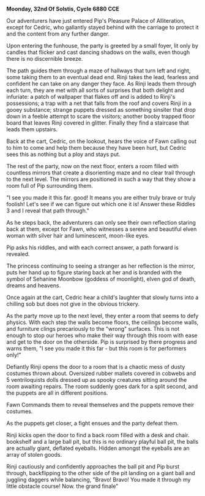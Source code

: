 **Moonday, 32nd Of Solstis, Cycle 6880 CCE**
 
Our adventurers have just entered Pip's Pleasure Palace of Alliteration, except for Cedric, who gallantly stayed behind with the carriage to protect it and the content from any further danger.
 
Upon entering the funhouse, the party is greeted by a small foyer, lit only by candles that flicker and cast dancing shadows on the walls, even though there is no discernible breeze.
 
The path guides them through a maze of hallways that turn left and right, some taking them to an eventual dead end. Rinji takes the lead, fearless and confident he can take on any danger they face. As Rinji leads them through each turn, they are met with all sorts of surprises that both delight and infuriate: a patch of wallpaper that flakes off and is added to Rinji's possessions; a trap with a net that falls from the roof and covers Rinji in a gooey substance; strange puppets dressed as something sinsiter that drop down in a feeble attempt to scare the visitors; another booby trapped floor board that leaves Rinji covered in glitter. Finally they find a staircase that leads them upstairs.
 
Back at the cart, Cedric, on the lookout, hears the voice of Fawn calling out to him to come and help them because they have been hurt, but Cedric sees this as nothing but a ploy and stays put.
 
The rest of the party, now on the next floor, enters a room filled with countless mirrors that create a disorienting maze and no clear trail through to the next level. The mirrors are positioned in such a way that they show a room full of Pip surrounding them.
 
"I see you made it this far. good! It means you are either truly brave or truly foolish! Let's see if we can figure out which one it is! Answer these Riddles 3 and I reveal that path through."
 
As he steps back, the adventurers can only see their own reflection staring back at them, except for Fawn, who witnesses a serene and beautiful elven woman with silver hair and luminescent, moon-like eyes.
 
Pip asks his riddles, and with each correct answer, a path forward is revealed.
 
The princess continuing to seeing a stranger as her reflection is the mirror, puts her hand up to figure staring back at her and is branded with the symbol of Sehanine Moonbow (goddess of moonlight), elven god of death, dreams and heavens.
 
Once again at the cart, Cedric hear a child's laughter that slowly turns into a chilling sob but does not give in the obvious trickery.
 
As the party move up to the next level, they enter a room that seems to defy physics. With each step the walls become floors, the ceilings become walls, and furniture clings precariously to the "wrong" surfaces. This is not enough to stop our heroes who make their way through this room with ease and get to the door on the otherside. Pip is surprised by there progress and warns them, "I see you made it this far - but this room is for performers only!"
 
Defiantly Rinji opens the door to a room that is a chaotic mess of dusty costumes thrown about. Oversized rubber mallets covered in cobwebs and 5 ventriloquists dolls dressed up as spooky creatures sitting around the room awaiting repairs. The room suddenly goes dark for a split second, and the puppets are all in different positions.
 
Fawn Commands them to reveal themselves and the puppets remove their costumes.
 
As the puppets get closer, a fight ensues and the party defeat them.
 
Rinji kicks open the door to find a back room filled with a desk and chair. bookshelf and a large ball pit, but this is no ordinary playful ball pit, the balls are actually giant, deflated eyeballs. Hidden amongst the eyeballs are an array of stolen goods.
 
Rinji cautiously and confidently approaches the ball pit and Pip burst through, backflipping to the other side of the pit landing on a giant ball and juggling daggers while balancing, "Bravo! Bravo! You made it through my little obstacle course! Now. the grand finale"